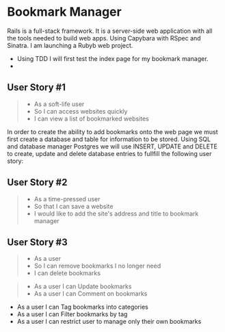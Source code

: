 # Bookmark Manager
Rails is a full-stack framework. It is a server-side web application with all the tools needed to build web apps. 
Using Capybara with RSpec and Sinatra. I am launching a Rubyb web project. 
 - Using TDD I will first test the index page for my bookmark manager.
  - 

## User Story #1
> - As a soft-life user
> - So I can access websites quickly
> - I can view a list of bookmarked websites

In order to create the ability to add bookmarks onto the web page we must first create a database and table for information to be stored.
Using SQL and database manager Postgres we will use INSERT, UPDATE and DELETE to create, update and delete database entries to fullfill the following user story:

## User Story #2
> - As a time-pressed user
> - So that I can save a website
> - I would like to add the site's address and title to bookmark manager

## User Story #3
> - As a user
> - So I can remove bookmarks I no longer need
> - I can delete bookmarks


> - As a user I can Update bookmarks
> - As a user I can Comment on bookmarks
- As a user I can Tag bookmarks into categories
- As a user I can Filter bookmarks by tag
- As a user I can restrict user to manage only their own bookmarks
